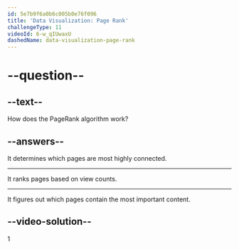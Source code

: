 ```yaml
---
id: 5e7b9f6a0b6c005b0e76f096
title: 'Data Visualization: Page Rank'
challengeType: 11
videoId: 6-w_qIUwaxU
dashedName: data-visualization-page-rank
---
```


# --question--

## --text--

How does the PageRank algorithm work?

## --answers--

It determines which pages are most highly connected.

---

It ranks pages based on view counts.

---

It figures out which pages contain the most important content.

## --video-solution--

1

